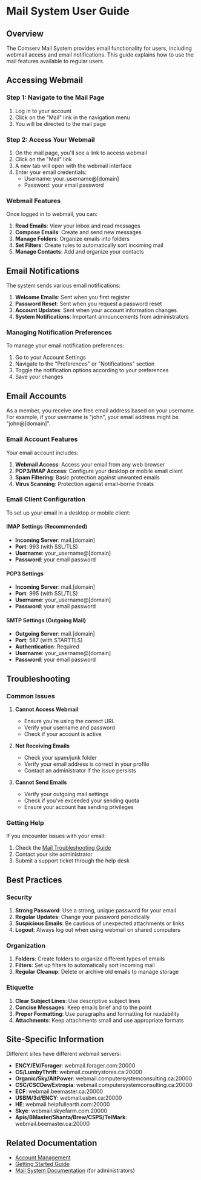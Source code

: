 # Mail System User Guide

## Overview

The Comserv Mail System provides email functionality for users, including webmail access and email notifications. This guide explains how to use the mail features available to regular users.

## Accessing Webmail

### Step 1: Navigate to the Mail Page

1. Log in to your account
2. Click on the "Mail" link in the navigation menu
3. You will be directed to the mail page

### Step 2: Access Your Webmail

1. On the mail page, you'll see a link to access webmail
2. Click on the "Mail" link
3. A new tab will open with the webmail interface
4. Enter your email credentials:
   - Username: your_username@[domain]
   - Password: your email password

### Webmail Features

Once logged in to webmail, you can:

1. **Read Emails**: View your inbox and read messages
2. **Compose Emails**: Create and send new messages
3. **Manage Folders**: Organize emails into folders
4. **Set Filters**: Create rules to automatically sort incoming mail
5. **Manage Contacts**: Add and organize your contacts

## Email Notifications

The system sends various email notifications:

1. **Welcome Emails**: Sent when you first register
2. **Password Reset**: Sent when you request a password reset
3. **Account Updates**: Sent when your account information changes
4. **System Notifications**: Important announcements from administrators

### Managing Notification Preferences

To manage your email notification preferences:

1. Go to your Account Settings
2. Navigate to the "Preferences" or "Notifications" section
3. Toggle the notification options according to your preferences
4. Save your changes

## Email Accounts

As a member, you receive one free email address based on your username. For example, if your username is "john", your email address might be "john@[domain]".

### Email Account Features

Your email account includes:

1. **Webmail Access**: Access your email from any web browser
2. **POP3/IMAP Access**: Configure your desktop or mobile email client
3. **Spam Filtering**: Basic protection against unwanted emails
4. **Virus Scanning**: Protection against email-borne threats

### Email Client Configuration

To set up your email in a desktop or mobile client:

#### IMAP Settings (Recommended)

- **Incoming Server**: mail.[domain]
- **Port**: 993 (with SSL/TLS)
- **Username**: your_username@[domain]
- **Password**: your email password

#### POP3 Settings

- **Incoming Server**: mail.[domain]
- **Port**: 995 (with SSL/TLS)
- **Username**: your_username@[domain]
- **Password**: your email password

#### SMTP Settings (Outgoing Mail)

- **Outgoing Server**: mail.[domain]
- **Port**: 587 (with STARTTLS)
- **Authentication**: Required
- **Username**: your_username@[domain]
- **Password**: your email password

## Troubleshooting

### Common Issues

1. **Cannot Access Webmail**
   - Ensure you're using the correct URL
   - Verify your username and password
   - Check if your account is active

2. **Not Receiving Emails**
   - Check your spam/junk folder
   - Verify your email address is correct in your profile
   - Contact an administrator if the issue persists

3. **Cannot Send Emails**
   - Verify your outgoing mail settings
   - Check if you've exceeded your sending quota
   - Ensure your account has sending privileges

### Getting Help

If you encounter issues with your email:

1. Check the [Mail Troubleshooting Guide](/Documentation/mail_troubleshooting.md)
2. Contact your site administrator
3. Submit a support ticket through the help desk

## Best Practices

### Security

1. **Strong Password**: Use a strong, unique password for your email
2. **Regular Updates**: Change your password periodically
3. **Suspicious Emails**: Be cautious of unexpected attachments or links
4. **Logout**: Always log out when using webmail on shared computers

### Organization

1. **Folders**: Create folders to organize different types of emails
2. **Filters**: Set up filters to automatically sort incoming mail
3. **Regular Cleanup**: Delete or archive old emails to manage storage

### Etiquette

1. **Clear Subject Lines**: Use descriptive subject lines
2. **Concise Messages**: Keep emails brief and to the point
3. **Proper Formatting**: Use paragraphs and formatting for readability
4. **Attachments**: Keep attachments small and use appropriate formats

## Site-Specific Information

Different sites have different webmail servers:

- **ENCY/EV/Forager**: webmail.forager.com:20000
- **CS/LumbyThrift**: webmail.countrystores.ca:20000
- **Organic/Sky/AltPower**: webmail.computersystemconsulting.ca:20000
- **CSC/CSCDev/Extropia**: webmail.computersystemconsulting.ca:20000
- **ECF**: webmail.beemaster.ca:20000
- **USBM/3d/ENCY**: webmail.usbm.ca:20000
- **HE**: webmail.helpfullearth.com:20000
- **Skye**: webmail.skyefarm.com:20000
- **Apis/BMaster/Shanta/Brew/CSPS/TelMark**: webmail.beemaster.ca:20000

## Related Documentation

- [Account Management](/Documentation/roles/normal/account_management.md)
- [Getting Started Guide](/Documentation/tutorials/getting_started.md)
- [Mail System Documentation](/Documentation/mail_system.md) (for administrators)